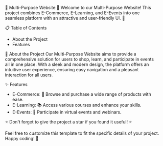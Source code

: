🌟 Multi-Purpose Website 🌟
Welcome to our Multi-Purpose Website! This project combines E-Commerce, E-Learning, and E-Events into one seamless platform with an attractive and user-friendly UI. 🚀

📋 Table of Contents 
 - About the Project
 - Features

📝 About the Project
Our Multi-Purpose Website aims to provide a comprehensive solution for users to shop, learn, and participate in events all in one place. With a sleek and modern design, the platform offers an intuitive user experience, ensuring easy navigation and a pleasant interaction for all users.

✨ Features
- E-Commerce: 🛒 Browse and purchase a wide range of products with ease.
- E-Learning: 📚 Access various courses and enhance your skills.
- E-Events: 🎉 Participate in virtual events and webinars.

⭐️ Don't forget to give the project a star if you found it useful! ⭐️

Feel free to customize this template to fit the specific details of your project. Happy coding! 🚀
